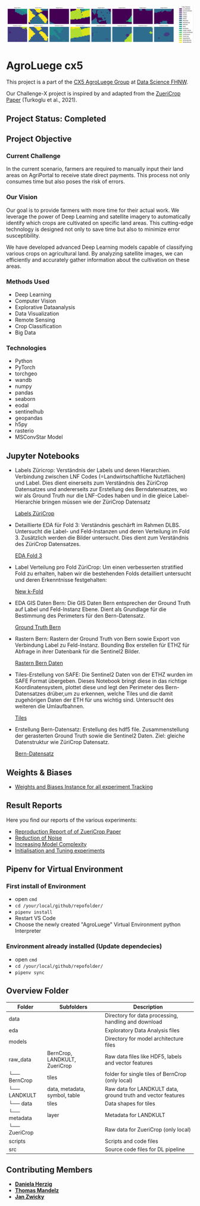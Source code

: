 ![Field Crops Classification](/_assets/banner_logo.png)

# AgroLuege cx5

This project is a part of the [CX5 AgroLuege Group](https://gitlab.fhnw.ch/thomas.mandelz/AgroLuege) at [Data Science FHNW](https://www.fhnw.ch/en/degree-programmes/engineering/bsc-data-science).

Our Challenge-X project is inspired by and adapted from the [ZueriCrop Paper](https://arxiv.org/abs/2102.08820) (Turkoglu et al., 2021).

## Project Status: Completed

## Project Objective

### Current Challenge

In the current scenario, farmers are required to manually input their land areas on AgriPortal to receive state direct payments. This process not only consumes time but also poses the risk of errors.

### Our Vision

Our goal is to provide farmers with more time for their actual work. We leverage the power of Deep Learning and satellite imagery to automatically identify which crops are cultivated on specific land areas. This cutting-edge technology is designed not only to save time but also to minimize error susceptibility.

We have developed advanced Deep Learning models capable of classifying various crops on agricultural land. By analyzing satellite images, we can efficiently and accurately gather information about the cultivation on these areas.

### Methods Used

* Deep Learning
* Computer Vision
* Explorative Dataanalysis
* Data Visualization
* Remote Sensing
* Crop Classification
* Big Data

### Technologies

* Python
* PyTorch
* torchgeo
* wandb
* numpy
* pandas
* seaborn
* eodal
* sentinelhub
* geopandas
* h5py
* rasterio
* MSConvStar Model

## Jupyter Notebooks

* Labels Züricrop: 
Verständnis der Labels und deren Hierarchien. Verbindung zwischen LNF Codes (=Landwirtschaftliche Nutzflächen) und Label. Dies dient einerseits zum Verständnis des ZüriCrop Datensatzes und andererseits zur Erstellung des Berndatensatzes, wo wir als Ground Truth nur die LNF-Codes haben und in die gleice Label-Hierarchie bringen müssen wie der ZüriCrop Datensatz 

    [Labels ZüriCrop](https://gitlab.fhnw.ch/thomas.mandelz/AgroLuege/-/blob/main/eda/dataset_testing.ipynb)

* Detaillierte EDA für Fold 3: 
Verständnis geschärft im Rahmen DLBS. Untersucht die Label- und Feld-Instanzen und deren Verteilung im Fold 3. Zusätzlich werden die Bilder untersucht. Dies dient zum Verständnis des ZüriCrop Datensatzes.

    [EDA Fold 3](https://gitlab.fhnw.ch/thomas.mandelz/AgroLuege/-/blob/main/eda/eda_Fold3.ipynb?ref_type=heads)

* Label Verteilung pro Fold ZüriCrop: 
Um einen verbesserten stratified Fold zu erhalten, haben wir die bestehenden Folds detailliert untersucht und deren Erkenntnisse festgehalten:

    [New k-Fold](https://gitlab.fhnw.ch/thomas.mandelz/AgroLuege/-/blob/main/eda/dataset_newkFold.ipynb)

* EDA GIS Daten Bern: 
Die GIS Daten Bern entsprechen der Ground Truth auf Label und Feld-Instanz Ebene. Dient als Grundlage für die Bestimmung des Perimeters für den Bern-Datensatz.

    [Ground Truth Bern](https://gitlab.fhnw.ch/thomas.mandelz/AgroLuege/-/blob/main/eda/EDA_Bern.ipynb)

* Rastern Bern: 
Rastern der Ground Truth von Bern sowie Export von Verbindung Label zu Feld-Instanz. Bounding Box erstellen für ETHZ für Abfrage in ihrer Datenbank für die Sentinel2 Bilder.

    [Rastern Bern Daten](https://gitlab.fhnw.ch/thomas.mandelz/AgroLuege/-/blob/main/data/rasterize_polygons.ipynb?ref_type=heads)

* Tiles-Erstellung von SAFE: 
Die Sentinel2 Daten von der ETHZ wurden im SAFE Format übergeben. Dieses Notebook bringt diese in das richtige Koordinatensystem, plottet diese und legt den Perimeter des Bern-Datensatzes drüber,um zu erkennen, welche Tiles und die damit zugehörigen Daten der ETH für uns wichtig sind. Untersucht des weiteren die Umlaufbahnen.

    [Tiles](https://gitlab.fhnw.ch/thomas.mandelz/AgroLuege/-/blob/main/eda/create_TilesFiles_from_SAFE.ipynb?ref_type=heads)

* Erstellung Bern-Datensatz: 
Erstellung des hdf5 file. Zusammenstellung der gerasterten Ground Truth sowie die Sentinel2 Daten. Ziel: gleiche Datenstruktur wie ZüriCrop Datensatz.

    [Bern-Datensatz](https://gitlab.fhnw.ch/thomas.mandelz/AgroLuege/-/blob/main/data/create_BernCrop.ipynb?ref_type=heads)

## Weights & Biases
* [Weights and Biases Instance for all experiment Tracking](https://wandb.ai/agroluege/MS-Convstar?workspace=user-tmandelz)



## Result Reports

Here you find our reports of the various experiments:
* [Reproduction Report of of ZueriCrop Paper](https://wandb.ai/agroluege/MS-Convstar/reports/Reproduktion-Z-riCrop-ETHZ--Vmlldzo2MjcyNTA1)
* [Reduction of Noise](https://wandb.ai/agroluege/MS-Convstar/reports/Reduktion-der-Sentinel-Bilder--Vmlldzo2NDE2MjQ3)
* [Increasing Model Complexity](https://wandb.ai/agroluege/MS-Convstar/reports/MSConvStar-erg-nzen-mit-9-Layers--Vmlldzo2NDE2MTcy)
* [Initialisation and Tuning experiments](https://wandb.ai/agroluege/MS-Convstar/reports/Normalisierung-und-Lernrate--Vmlldzo2NDE2Mjcz)

## Pipenv for Virtual Environment

### First install of Environment

* open `cmd`
* `cd /your/local/github/repofolder/`
* `pipenv install`
* Restart VS Code
* Choose the newly created "AgroLuege" Virtual Environment python Interpreter

### Environment already installed (Update dependecies)

* open `cmd`
* `cd /your/local/github/repofolder/`
* `pipenv sync`

## Overview Folder

| Folder            | Subfolders                        | Description                             |
|-------------------|----------------------------------|-----------------------------------------|
| data              |                                  | Directory for data processing, handling and download              |
| eda               |                                  | Exploratory Data Analysis files        |
| models            |                                  | Directory for model architecture files   |
| raw_data          | BernCrop, LANDKULT, ZueriCrop    | Raw data files like HDF5, labels and vector features                        |
|   └── BernCrop    | tiles                            | folder for single tiles of BernCrop (only local)          |
|   └── LANDKULT    | data, metadata, symbol, table    | Raw data for LANDKULT data, ground truth and vector features          |
|       └── data    | tiles                            | Data shapes for tiles         |
|       └── metadata| layer                            | Metadata for LANDKULT          |
|   └── ZueriCrop   |                                  |Raw data for ZueriCrop (only local)     |
| scripts           |                                  | Scripts and code files                 |
| src               |                                  | Source code files for DL pipeline            |



## Contributing Members

* **[Daniela Herzig](https://gitlab.fhnw.ch/daniela.herzig)**
* **[Thomas Mandelz](https://github.com/tmandelz)**
* **[Jan Zwicky](https://github.com/swiggy123)**
